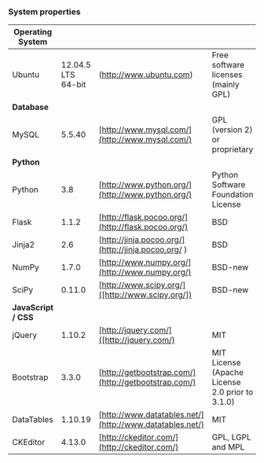 ### System properties

|  Operating System |   |   |   |
|---|---|---|---|
| Ubuntu  | 12.04.5 LTS 64-bit  |  (http://www.ubuntu.com) | Free software licenses (mainly GPL)  |
|  **Database** |   |   |   |
|  MySQL | 5.5.40  | [http://www.mysql.com/](http://www.mysql.com/)  | GPL (version 2) or proprietary  |
| **Python**  |   |   |   |
|  Python | 3.8  | [http://www.python.org/](http://www.python.org/)  | Python Software Foundation License  |
| Flask  | 1.1.2 | [http://flask.pocoo.org/](http://flask.pocoo.org/) | BSD   |
| Jinja2  | 2.6  | [http://jinja.pocoo.org/](http://jinja.pocoo.org/ ) |  BSD |
| NumPy  |  1.7.0 |  [http://www.numpy.org/](http://www.numpy.org/) | BSD-new  |
| SciPy  | 0.11.0  | [http://www.scipy.org/]([http://www.scipy.org/])  | BSD-new  |
| **JavaScript / CSS**  |   |   |   |
| jQuery  | 1.10.2  | [http://jquery.com/]([http://jquery.com/)  | MIT  |
|Bootstrap   |  3.3.0 | [http://getbootstrap.com/](http://getbootstrap.com/)   | MIT License (Apache License 2.0 prior to 3.1.0)  |
|  DataTables |  1.10.19 |  [http://www.datatables.net/](http://www.datatables.net/) |  MIT |
| CKEditor  | 4.13.0  | [http://ckeditor.com/](http://ckeditor.com/)  |  GPL, LGPL and MPL |
